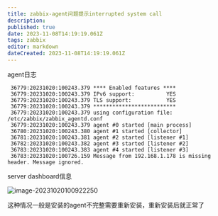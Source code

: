 ```yaml
---
title: zabbix-agent问题提示interrupted system call
description: 
published: true
date: 2023-11-08T14:19:19.061Z
tags: zabbix
editor: markdown
dateCreated: 2023-11-08T14:19:19.061Z
---
```


agent日志

```
 36779:20231020:100243.379 **** Enabled features ****
 36779:20231020:100243.379 IPv6 support:          YES
 36779:20231020:100243.379 TLS support:           YES
 36779:20231020:100243.379 **************************
 36779:20231020:100243.379 using configuration file: /etc/zabbix/zabbix_agentd.conf
 36779:20231020:100243.379 agent #0 started [main process]
 36780:20231020:100243.380 agent #1 started [collector]
 36781:20231020:100243.381 agent #2 started [listener #1]
 36782:20231020:100243.382 agent #3 started [listener #2]
 36783:20231020:100243.383 agent #4 started [listener #3]
 36783:20231020:100726.159 Message from 192.168.1.178 is missing header. Message ignored.
```

server dashboard信息

![image-20231020100922250](https://yhblog-1254039996.cos.ap-guangzhou.myqcloud.com/img-blog/image-20231020100922250.png)



这种情况一般是安装的agent不完整需要重新安装，重新安装后就正常了